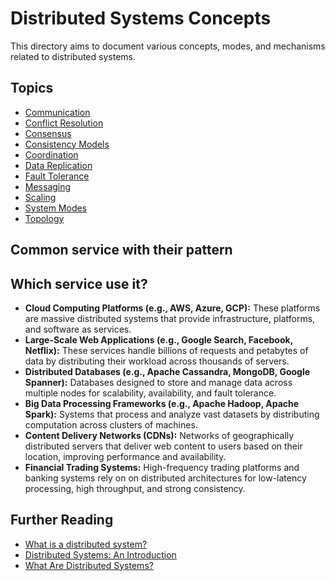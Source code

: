 # Distributed Systems Concepts

This directory aims to document various concepts, modes, and mechanisms related to distributed systems.

## Topics

- [Communication](./communication/README.md)
- [Conflict Resolution](./conflict-resolution/README.md)
- [Consensus](./consensus/README.md)
- [Consistency Models](./consistency-models/README.md)
- [Coordination](./coordination/README.md)
- [Data Replication](./data-replication/README.md)
- [Fault Tolerance](./fault-tolerance/README.md)
- [Messaging](./messaging/README.md)
- [Scaling](./scaling/README.md)
- [System Modes](./system-mode/README.md)
- [Topology](./topology/README.md)

## Common service with their pattern

## Which service use it?

-   **Cloud Computing Platforms (e.g., AWS, Azure, GCP):** These platforms are massive distributed systems that provide infrastructure, platforms, and software as services.
-   **Large-Scale Web Applications (e.g., Google Search, Facebook, Netflix):** These services handle billions of requests and petabytes of data by distributing their workload across thousands of servers.
-   **Distributed Databases (e.g., Apache Cassandra, MongoDB, Google Spanner):** Databases designed to store and manage data across multiple nodes for scalability, availability, and fault tolerance.
-   **Big Data Processing Frameworks (e.g., Apache Hadoop, Apache Spark):** Systems that process and analyze vast datasets by distributing computation across clusters of machines.
-   **Content Delivery Networks (CDNs):** Networks of geographically distributed servers that deliver web content to users based on their location, improving performance and availability.
-   **Financial Trading Systems:** High-frequency trading platforms and banking systems rely on on distributed architectures for low-latency processing, high throughput, and strong consistency.

## Further Reading

-   [What is a distributed system?](https://www.atlassian.com/microservices/microservices-architecture/distributed-architecture)
-   [Distributed Systems: An Introduction](https://www.confluent.io/learn/distributed-systems/)
-   [What Are Distributed Systems?](https://www.splunk.com/en_us/blog/learn/distributed-systems.html)
